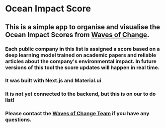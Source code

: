 # Ocean Impact Score

## This is a simple app to organise and visualise the Ocean Impact Scores from [Waves of Change](https://www.wavesofchange.earth/). 

### Each public company in this list is assigned a score based on a deep learning model trained on academic papers and reliable articles about the company's environmental impact. In future versions of this tool the score updates will happen in real time. 

### It was built with Next.js and Material.ui

### It is not yet connected to the backend, but this is on our to do list!

### Please contact the [Waves of Change Team](team@wavesofchange.earth) if you have any questions. 


